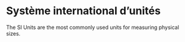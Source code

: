 # Système international d’unités

The SI Units are the most commonly used units for measuring physical sizes.